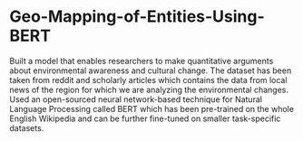 # Geo-Mapping-of-Entities-Using-BERT
Built a model that enables researchers to make quantitative arguments about environmental awareness and cultural change. The dataset has been taken from reddit and scholarly articles which contains the data from local news of the region for which we are analyzing the environmental changes. Used an open-sourced neural network-based technique for Natural Language Processing called BERT which has been pre-trained on the whole English Wikipedia and can be further fine-tuned on smaller task-specific datasets.

